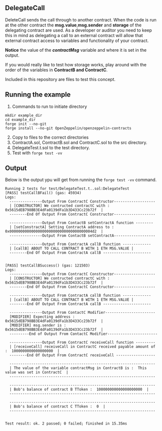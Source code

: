 ## DelegateCall
DeleteCall sends the call through to another contract. When the code is run at the other contract the **msg.value**,**msg.sender** and **storage** of the delegating contract are used.
As a developer or auditor you need to keep this in mind as delegating a call to an external contract will allow that external contract access to variables and functionality of your contract.

**Notice** the value of the ***contractMsg*** variable and where it is set in the output.

If you would really like to test how storage works, play around with the order of the variables in **ContractB and ContractC**.

Included in this repository are files to test this concept.

## Running the example
1. Commands to run to initiate directory
```
mkdir example_dir
cd example_dir
forge init --no-git
forge install --no-git OpenZeppelin/openzeppelin-contracts
```
2. Copy to files to the correct directories
3. ContractA.sol, ContractB.sol and ContractC.sol to the src directory.
4. DelegateTest.t.sol to the test directory.
5. Test with ```forge test -vv```

## Output
Below is the output ypu will get from running the `forge test -vv` command.

```text
Running 2 tests for test/DelegateTest.t..sol:DelegateTest
[PASS] testCallBFail() (gas: 45934)
Logs:
  ---------------Output From ContractC Constructor-------------------
  | [CONSTRUCTOR] We contructed contractC with :  0x5615dEB798BB3E4dFa0139dFa1b3D433Cc23b72f  | 
  --------End Of Output From ContractC Constructor-------------------
  
  ---------------Output From ContactB setContractA function --------
  | [setConstractA] Setting ContractA address to :  0x00000000000000000000000000000000000004d2  |
  ---------------Output From ContactB setContractA-------------------
  
  ---------------Output From ContractA callB function -------------
  | [callB] ABOUT TO CALL CONTRACT B WITH 1 ETH MSG.VALUE |
  --------End Of Output From ContractA callB ----------------------
  

[PASS] testCallBSuccess() (gas: 121503)
Logs:
  ---------------Output From ContractC Constructor-------------------
  | [CONSTRUCTOR] We contructed contractC with :  0x5615dEB798BB3E4dFa0139dFa1b3D433Cc23b72f  | 
  --------End Of Output From ContractC Constructor-------------------
  
  ---------------Output From ContractA callB function -------------
  | [callB] ABOUT TO CALL CONTRACT B WITH 1 ETH MSG.VALUE |
  --------End Of Output From ContractA callB ----------------------
  
  ---------------Output From ContactC Modifier-----------------------
  [MODIFIER] Expecting address :  0x5615dEB798BB3E4dFa0139dFa1b3D433Cc23b72f  | 
  [MODIFIER] msg.sender is :  0x5615dEB798BB3E4dFa0139dFa1b3D433Cc23b72f  | 
  ---------End of Output From ContactC Modifier-----------------------
  
  ---------------Output From ContractC receiveCall function ---------
  | [receiveCall] receiveCall in ContractC received payable amount of :  1000000000000000000  |
  --------End Of Output From ContractC receiveCall ------------------
  
  -------------------------------------------------------------------
  | The value of the variable contractMsg in ContractB is :  This value was set in ContractC  |
  -------------------------------------------------------------------
  
  -------------------------------------------------------------------
  | Bob's balance of contract B TToken :  100000000000000000000  |
  -------------------------------------------------------------------
  
  -------------------------------------------------------------------
  | Bob's balance of contract C TToken :  0  |
  -------------------------------------------------------------------
  

Test result: ok. 2 passed; 0 failed; finished in 15.35ms
```
